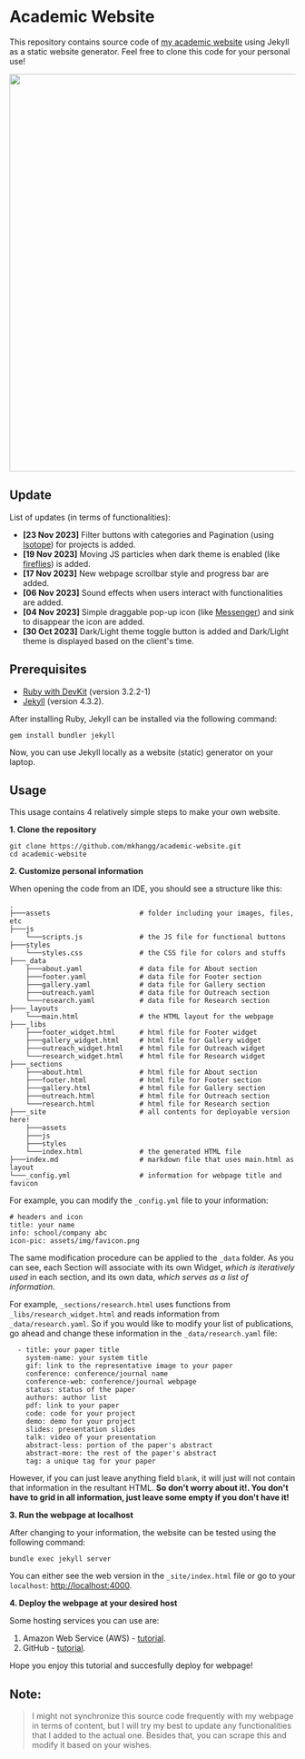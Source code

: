 # Academic Website

This repository contains source code of [my academic website](https://mkhangg.com/) using Jekyll as a static website generator. Feel free to clone this code for your personal use!

<p align="center">
  <img src="https://mkhangg.com/assets/img/devices_mockup_transparent.png" data-canonical-src="https://mkhangg.com/assets/img/devices_mockup_transparent.png" width="700"/><br/>
</p>

<!-- Update -->
## Update
List of updates (in terms of functionalities):

* **[23 Nov 2023]** Filter buttons with categories and Pagination (using [Isotope](https://isotope.metafizzy.co/)) for projects is added.
* **[19 Nov 2023]** Moving JS particles when dark theme is enabled (like [fireflies](https://en.wikipedia.org/wiki/Firefly)) is added.
* **[17 Nov 2023]** New webpage scrollbar style and progress bar are added.
* **[06 Nov 2023]** Sound effects when users interact with functionalities are added.
* **[04 Nov 2023]** Simple draggable pop-up icon (like [Messenger](https://en.wikipedia.org/wiki/Messenger_(software))) and sink to disappear the icon are added.
* **[30 Oct 2023]** Dark/Light theme toggle button is added and Dark/Light theme is displayed based on the client's time.

<!-- PREREQUISITES -->

## Prerequisites

* [Ruby with DevKit](https://rubyinstaller.org/downloads/) (version 3.2.2-1)
* [Jekyll](https://jekyllrb.com/) (version 4.3.2).

After installing Ruby, Jekyll can be installed via the following command:

```
gem install bundler jekyll 
```

Now, you can use Jekyll locally as a website (static) generator on your laptop.

<!-- USAGE -->

## Usage

This usage contains 4 relatively simple steps to make your own website.

**1. Clone the repository**

```
git clone https://github.com/mkhangg/academic-website.git
cd academic-website
```

**2. Customize personal information**

When opening the code from an IDE, you should see a structure like this:

```
.
├───assets                      # folder including your images, files, etc
├───js                  
    └───scripts.js              # the JS file for functional buttons
├───styles              
    └───styles.css              # the CSS file for colors and stuffs 
├───_data               
    ├───about.yaml              # data file for About section
    ├───footer.yaml             # data file for Footer section
    ├───gallery.yaml            # data file for Gallery section
    ├───outreach.yaml           # data file for Outreach section
    └───research.yaml           # data file for Research section
├───_layouts      
    └───main.html               # the HTML layout for the webpage 
├───_libs      
    ├───footer_widget.html      # html file for Footer widget
    ├───gallery_widget.html     # html file for Gallery widget
    ├───outreach_widget.html    # html file for Outreach widget
    └───research_widget.html    # html file for Research widget     
├───_sections           
    ├───about.html              # html file for About section
    ├───footer.html             # html file for Footer section
    ├───gallery.html            # html file for Gallery section
    ├───outreach.html           # html file for Outreach section
    └───research.html           # html file for Research section
├───_site                       # all contents for deployable version here!
    ├───assets
    ├───js
    ├───styles
    └───index.html              # the generated HTML file
├───index.md                    # markdown file that uses main.html as layout
└───_config.yml                 # information for webpage title and favicon
```

For example, you can modify the `_config.yml` file to your information:

```
# headers and icon 
title: your name
info: school/company abc
icon-pic: assets/img/favicon.png
```

The same modification procedure can be applied to the `_data` folder. As you can see, each Section will associate with its own Widget, *which is iteratively used* in each section, and its own data, *which serves as a list of information*. 

For example, `_sections/research.html` uses functions from `_libs/research_widget.html` and reads information from `_data/research.yaml`. So if you would like to modify your list of publications, go ahead and change these information in the `_data/research.yaml` file:

```
  - title: your paper title
    system-name: your system title
    gif: link to the representative image to your paper
    conference: conference/journal name
    conference-web: conference/journal webpage
    status: status of the paper
    authors: author list
    pdf: link to your paper
    code: code for your project
    demo: demo for your project
    slides: presentation slides 
    talk: video of your presentation
    abstract-less: portion of the paper's abstract
    abstract-more: the rest of the paper's abstract
    tag: a unique tag for your paper
```

However, if you can just leave anything field `blank`, it will just will not contain that information in the resultant HTML. **So don't worry about it!. You don't have to grid in all information, just leave some empty if you don't have it!**

**3. Run the webpage at localhost**

After changing to your information, the website can be tested using the following command:

```
bundle exec jekyll server
```

You can either see the web version in the `_site/index.html` file or go to your `localhost`: [http://localhost:4000](http://localhost:4000).

**4. Deploy the webpage at your desired host**

Some hosting services you can use are:

1. Amazon Web Service (AWS) - [tutorial](https://youtu.be/-l83oqcaTHg).
2. GitHub - [tutorial](https://youtu.be/M5mg0r4ajt4).

Hope you enjoy this tutorial and succesfully deploy for webpage!

<!-- NOTE -->

## Note:

> I might not synchronize this source code frequently with my webpage in terms of content, but I will try my best to update any functionalities that I added to the actual one. Besides that, you can scrape this and modify it based on your wishes.
